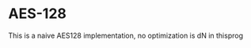 # AES-128                          
This is a naive  AES128 implementation, no optimization is dN in thisprog   
    
